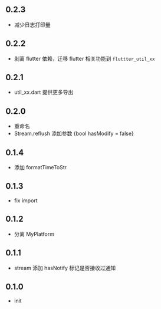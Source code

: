 ## 0.2.3
- 减少日志打印量
## 0.2.2
- 剥离 flutter 依赖，迁移 flutter 相关功能到 `fluttter_util_xx`
## 0.2.1
- util_xx.dart 提供更多导出
## 0.2.0
- 重命名
- Stream.reflush 添加参数 {bool hasModify = false}
## 0.1.4
- 添加 formatTimeToStr
## 0.1.3
- fix import
## 0.1.2
- 分离 MyPlatform
## 0.1.1
- stream 添加 hasNotify 标记是否接收过通知
## 0.1.0
- init
